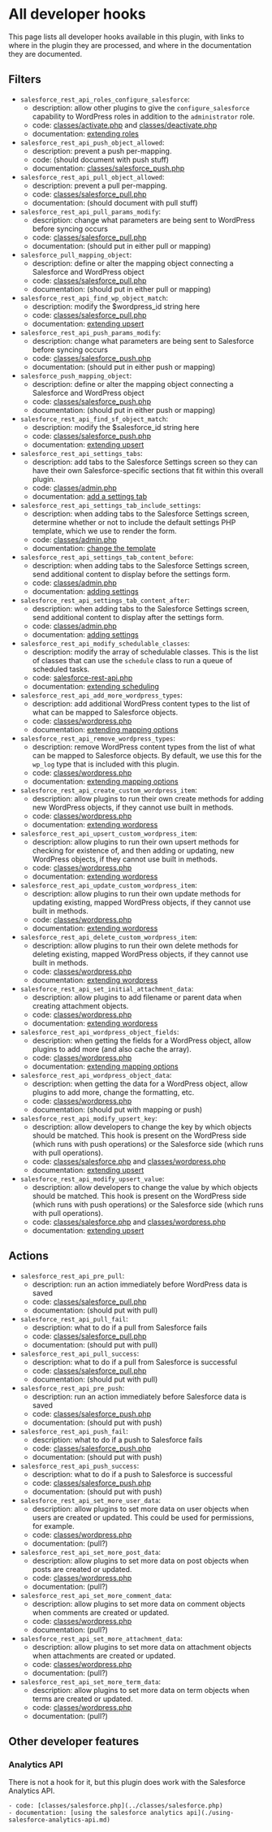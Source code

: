 # All developer hooks

This page lists all developer hooks available in this plugin, with links to where in the plugin they are processed, and where in the documentation they are documented.

## Filters

- `salesforce_rest_api_roles_configure_salesforce`:
    - description: allow other plugins to give the `configure_salesforce` capability to WordPress roles in addition to the `administrator` role.
    - code: [classes/activate.php](../classes/activate.php) and [classes/deactivate.php](../classes/deactivate.php)
    - documentation: [extending roles](./docs/extending-roles.md)
- `salesforce_rest_api_push_object_allowed`:
    - description: prevent a push per-mapping.
    - code: (should document with push stuff)
    - documentation: [classes/salesforce_push.php](../classes/salesforce_push.php)
- `salesforce_rest_api_pull_object_allowed`:
    - description: prevent a pull per-mapping.
    - code: [classes/salesforce_pull.php](../classes/salesforce_pull.php)
    - documentation: (should document with pull stuff)
- `salesforce_rest_api_pull_params_modify`:
    - description: change what parameters are being sent to WordPress before syncing occurs
    - code: [classes/salesforce_pull.php](../classes/salesforce_pull.php)
    - documentation: (should put in either pull or mapping)
- `salesforce_pull_mapping_object`:
    - description: define or alter the mapping object connecting a Salesforce and WordPress object
    - code: [classes/salesforce_pull.php](../classes/salesforce_pull.php)
    - documentation: (should put in either pull or mapping)
- `salesforce_rest_api_find_wp_object_match`:
    - description: modify the $wordpress_id string here
    - code: [classes/salesforce_pull.php](../classes/salesforce_pull.php)
    - documentation: [extending upsert](./extending-upsert.md#make-a-custom-function-for-matching-items)
- `salesforce_rest_api_push_params_modify`:
    - description: change what parameters are being sent to Salesforce before syncing occurs
    - code: [classes/salesforce_push.php](../classes/salesforce_push.php)
    - documentation: (should put in either push or mapping)
- `salesforce_push_mapping_object`:
    - description: define or alter the mapping object connecting a Salesforce and WordPress object
    - code: [classes/salesforce_push.php](../classes/salesforce_push.php)
    - documentation: (should put in either push or mapping)
- `salesforce_rest_api_find_sf_object_match`:
    - description: modify the $salesforce_id string here
    - code: [classes/salesforce_push.php](../classes/salesforce_push.php)
    - documentation: [extending upsert](./extending-upsert.md#make-a-custom-function-for-matching-items)
- `salesforce_rest_api_settings_tabs`:
    - description: add tabs to the Salesforce Settings screen so they can have their own Salesforce-specific sections that fit within this overall plugin.
    - code: [classes/admin.php](../classes/admin.php)
    - documentation: [add a settings tab](./docs/adding-settings.md#add-a-settings-tab)
- `salesforce_rest_api_settings_tab_include_settings`:
    - description: when adding tabs to the Salesforce Settings screen, determine whether or not to include the default settings PHP template, which we use to render the form.
    - code: [classes/admin.php](../classes/admin.php)
    - documentation: [change the template](./docs/adding-settings.md#change-the-template)
- `salesforce_rest_api_settings_tab_content_before`:
    - description: when adding tabs to the Salesforce Settings screen, send additional content to display before the settings form.
    - code: [classes/admin.php](../classes/admin.php)
    - documentation: [adding settings](./docs/adding-settings.md#add-content-to-a-tab)
- `salesforce_rest_api_settings_tab_content_after`:
    - description: when adding tabs to the Salesforce Settings screen, send additional content to display after the settings form.
    - code: [classes/admin.php](../classes/admin.php)
    - documentation: [adding settings](./docs/adding-settings.md#add-content-to-a-tab)
- `salesforce_rest_api_modify_schedulable_classes`:
    - description: modify the array of schedulable classes. This is the list of classes that can use the `schedule` class to run a queue of scheduled tasks.
    - code: [salesforce-rest-api.php](../../salesforce-rest-api.php)
    - documentation: [extending scheduling](./extending-scheduling.md)
- `salesforce_rest_api_add_more_wordpress_types`:
    - description: add additional WordPress content types to the list of what can be mapped to Salesforce objects.
    - code: [classes/wordpress.php](../classes/wordpress.php)
    - documentation: [extending mapping options](./extending-mapping-options.md#available-wordpress-objects)
- `salesforce_rest_api_remove_wordpress_types`:
    - description: remove WordPress content types from the list of what can be mapped to Salesforce objects. By default, we use this for the `wp_log` type that is included with this plugin.
    - code: [classes/wordpress.php](../classes/wordpress.php)
    - documentation: [extending mapping options](./extending-mapping-options.md#available-wordpress-objects)
- `salesforce_rest_api_create_custom_wordpress_item`:
    - description: allow plugins to run their own create methods for adding new WordPress objects, if they cannot use built in methods.
    - code: [classes/wordpress.php](../classes/wordpress.php)
    - documentation: [extending wordpress](./extending-wordpress.md#working-with-custom-objects)
- `salesforce_rest_api_upsert_custom_wordpress_item`:
    - description: allow plugins to run their own upsert methods for checking for existence of, and then adding or updating, new WordPress objects, if they cannot use built in methods.
    - code: [classes/wordpress.php](../classes/wordpress.php)
    - documentation: [extending wordpress](./extending-wordpress.md#working-with-custom-objects)
- `salesforce_rest_api_update_custom_wordpress_item`:
    - description: allow plugins to run their own update methods for updating existing, mapped WordPress objects, if they cannot use built in methods.
    - code: [classes/wordpress.php](../classes/wordpress.php)
    - documentation: [extending wordpress](./extending-wordpress.md#working-with-custom-objects)
- `salesforce_rest_api_delete_custom_wordpress_item`:
    - description: allow plugins to run their own delete methods for deleting existing, mapped WordPress objects, if they cannot use built in methods.
    - code: [classes/wordpress.php](../classes/wordpress.php)
    - documentation: [extending wordpress](./extending-wordpress.md#working-with-custom-objects)
- `salesforce_rest_api_set_initial_attachment_data`:
    - description: allow plugins to add filename or parent data when creating attachment objects.
    - code: [classes/wordpress.php](../classes/wordpress.php)
    - documentation: [extending wordpress](./extending-wordpress.md#for-attachments)
- `salesforce_rest_api_wordpress_object_fields`:
    - description: when getting the fields for a WordPress object, allow plugins to add more (and also cache the array).
    - code: [classes/wordpress.php](../classes/wordpress.php)
    - documentation: [extending mapping options](./extending-mapping-options.md#available-wordpress-fields)
- `salesforce_rest_api_wordpress_object_data`:
    - description: when getting the data for a WordPress object, allow plugins to add more, change the formatting, etc.
    - code: [classes/wordpress.php](../classes/wordpress.php)
    - documentation: (should put with mapping or push)
- `salesforce_rest_api_modify_upsert_key`:
    - description: allow developers to change the key by which objects should be matched. This hook is present on the WordPress side (which runs with push operations) or the Salesforce side (which runs with pull operations).
    - code: [classes/salesforce.php](../classes/salesforce.php) and [classes/wordpress.php](../classes/wordpress.php)
    - documentation: [extending upsert](./extending-upsert.md#change-the-key-or-value-for-the-upsert-match)
- `salesforce_rest_api_modify_upsert_value`:
    - description: allow developers to change the value by which objects should be matched. This hook is present on the WordPress side (which runs with push operations) or the Salesforce side (which runs with pull operations).
    - code: [classes/salesforce.php](../classes/salesforce.php) and [classes/wordpress.php](../classes/wordpress.php)
    - documentation: [extending upsert](./extending-upsert.md#change-the-key-or-value-for-the-upsert-match)

## Actions

- `salesforce_rest_api_pre_pull`:
    - description: run an action immediately before WordPress data is saved
    - code: [classes/salesforce_pull.php](../classes/salesforce_pull.php)
    - documentation: (should put with pull)
- `salesforce_rest_api_pull_fail`:
    - description: what to do if a pull from Salesforce fails
    - code: [classes/salesforce_pull.php](../classes/salesforce_pull.php)
    - documentation: (should put with pull)
- `salesforce_rest_api_pull_success`:
    - description: what to do if a pull from Salesforce is successful
    - code: [classes/salesforce_pull.php](../classes/salesforce_pull.php)
    - documentation: (should put with pull)
- `salesforce_rest_api_pre_push`:
    - description: run an action immediately before Salesforce data is saved
    - code: [classes/salesforce_push.php](../classes/salesforce_push.php)
    - documentation: (should put with push)
- `salesforce_rest_api_push_fail`:
    - description: what to do if a push to Salesforce fails
    - code: [classes/salesforce_push.php](../classes/salesforce_push.php)
    - documentation: (should put with push)
- `salesforce_rest_api_push_success`:
    - description: what to do if a push to Salesforce is successful
    - code: [classes/salesforce_push.php](../classes/salesforce_push.php)
    - documentation: (should put with push)
- `salesforce_rest_api_set_more_user_data`:
    - description: allow plugins to set more data on user objects when users are created or updated. This could be used for permissions, for example.
    - code: [classes/wordpress.php](../classes/wordpress.php)
    - documentation: (pull?)
- `salesforce_rest_api_set_more_post_data`:
    - description: allow plugins to set more data on post objects when posts are created or updated.
    - code: [classes/wordpress.php](../classes/wordpress.php)
    - documentation: (pull?)
- `salesforce_rest_api_set_more_comment_data`:
    - description: allow plugins to set more data on comment objects when comments are created or updated.
    - code: [classes/wordpress.php](../classes/wordpress.php)
    - documentation: (pull?)
- `salesforce_rest_api_set_more_attachment_data`:
    - description: allow plugins to set more data on attachment objects when attachments are created or updated.
    - code: [classes/wordpress.php](../classes/wordpress.php)
    - documentation: (pull?)
- `salesforce_rest_api_set_more_term_data`:
    - description: allow plugins to set more data on term objects when terms are created or updated.
    - code: [classes/wordpress.php](../classes/wordpress.php)
    - documentation: (pull?)

## Other developer features

### Analytics API

There is not a hook for it, but this plugin does work with the Salesforce Analytics API.

    - code: [classes/salesforce.php](../classes/salesforce.php)
    - documentation: [using the salesforce analytics api](./using-salesforce-analytics-api.md)
